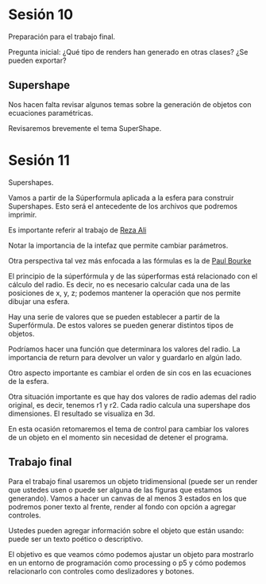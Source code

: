 # Sesión 10

Preparación para el trabajo final. 

Pregunta inicial: ¿Qué tipo de renders han generado en otras clases? ¿Se pueden exportar?

## Supershape

Nos hacen falta revisar algunos temas sobre la generación de objetos con ecuaciones paramétricas. 

Revisaremos brevemente el tema SuperShape. 

# Sesión 11 

Supershapes. 

Vamos a partir de la Súperformula aplicada a la esfera para construir Supershapes. Esto será el antecedente de los archivos que podremos imprimir. 

Es importante referir al trabajo de [Reza Ali](https://www.syedrezaali.com/3d-supershapes)

Notar la importancia de la intefaz que permite cambiar parámetros. 

Otra perspectiva tal vez más enfocada a las fórmulas es la de [Paul Bourke](https://paulbourke.net/geometry/supershape/)

El principio de la súperfórmula y de las súperformas está relacionado con el cálculo del radio. Es decir, no es necesario calcular cada una de las posiciones de x, y, z; podemos mantener la operación que nos permite dibujar una esfera. 

Hay una serie de valores que se pueden establecer a partir de la Superfórmula. De estos valores se pueden generar distintos tipos de objetos. 

Podríamos hacer una función que determinara los valores del radio. La importancia de return para devolver un valor y guardarlo en algún lado.   

Otro aspecto importante es cambiar el orden de sin cos en las ecuaciones de la esfera. 

Otra situación importante es que hay dos valores de radio ademas del radio original, es decir, tenemos r1 y r2. Cada radio calcula una supershape dos dimensiones. El resultado se visualiza en 3d. 

En esta ocasión retomaremos el tema de control para cambiar los valores de un objeto en el momento sin necesidad de detener el programa. 

## Trabajo final

Para el trabajo final usaremos un objeto tridimensional (puede ser un render que ustedes usen o puede ser alguna de las figuras que estamos generando). Vamos a hacer un canvas de al menos 3 estados en los que podremos poner texto al frente, render al fondo con opción a agregar controles. 

Ustedes pueden agregar información sobre el objeto que están usando: puede ser un texto poético o descriptivo. 

El objetivo es que veamos cómo podemos ajustar un objeto para mostrarlo en un entorno de programación como processing o p5 y cómo podemos relacionarlo con controles como deslizadores y botones. 
